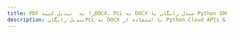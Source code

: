 ---title: PDF را به  تبدیل کنیدDOCX، PCL به DOCX مبدل رایگان یا Python SDKdescription: تبدیل رایگانPCL به DOCX با استفاده از Python Cloud APIs & SDK همچنین اسناد PDF را در Cloud ایجاد، ویرایش و رندر کنید.---